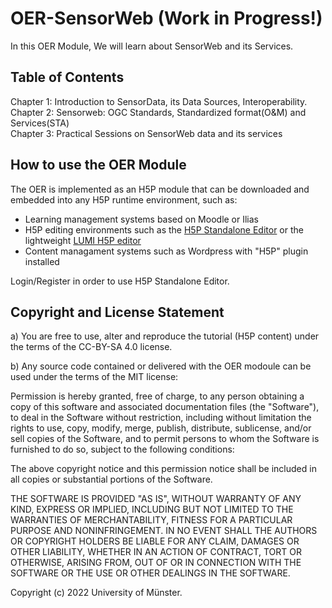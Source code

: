 # OER-SensorWeb (Work in Progress!)

In this OER Module, We will learn about SensorWeb and its Services.

## Table of Contents
Chapter 1: Introduction to SensorData, its Data Sources, Interoperability. <br />
Chapter 2: Sensorweb: OGC Standards, Standardized format(O&M) and Services(STA) <br />
Chapter 3: Practical Sessions on SensorWeb data and its services

##  How to use the OER Module
The OER is implemented as an H5P module that can be downloaded and embedded into any H5P runtime environment, such as:

+ Learning management systems based on Moodle or Ilias
+ H5P editing environments such as the [H5P Standalone Editor](https://h5p.org/node/99843) or the lightweight [LUMI H5P editor](https://app.lumi.education/)
+ Content managament systems such as Wordpress with "H5P" plugin installed

Login/Register in order to use H5P Standalone Editor.

## Copyright and License Statement
a) You are free to use, alter and reproduce the tutorial (H5P content) under the terms of the CC-BY-SA 4.0 license.

b) Any source code contained or delivered with the OER modoule can be used under the terms of the MIT license:

Permission is hereby granted, free of charge, to any person obtaining a copy of this software and associated documentation files (the "Software"), to deal in the Software without restriction, including without limitation the rights to use, copy, modify, merge, publish, distribute, sublicense, and/or sell copies of the Software, and to permit persons to whom the Software is furnished to do so, subject to the following conditions:

The above copyright notice and this permission notice shall be included in all copies or substantial portions of the Software.

THE SOFTWARE IS PROVIDED "AS IS", WITHOUT WARRANTY OF ANY KIND, EXPRESS OR IMPLIED, INCLUDING BUT NOT LIMITED TO THE WARRANTIES OF MERCHANTABILITY, FITNESS FOR A PARTICULAR PURPOSE AND NONINFRINGEMENT. IN NO EVENT SHALL THE AUTHORS OR COPYRIGHT HOLDERS BE LIABLE FOR ANY CLAIM, DAMAGES OR OTHER LIABILITY, WHETHER IN AN ACTION OF CONTRACT, TORT OR OTHERWISE, ARISING FROM, OUT OF OR IN CONNECTION WITH THE SOFTWARE OR THE USE OR OTHER DEALINGS IN THE SOFTWARE.

Copyright (c) 2022 University of Münster.

